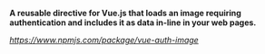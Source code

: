 **A reusable directive for Vue.js that loads an image requiring authentication and includes it as data in-line in your web pages.**

*https://www.npmjs.com/package/vue-auth-image*

